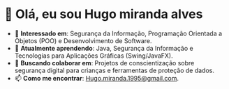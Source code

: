 # 👋 Olá, eu sou Hugo miranda alves  

- 👀 **Interessado em**: Segurança da Informação, Programação Orientada a Objetos (POO) e Desenvolvimento de Software.  
- 🌱 **Atualmente aprendendo**: Java, Segurança da Informação e Tecnologias para Aplicações Gráficas (Swing/JavaFX).  
- 💞️ **Buscando colaborar em**: Projetos de conscientização sobre segurança digital para crianças e ferramentas de proteção de dados.  
- 📫 **Como me encontrar**: Hugo.miranda.1995@gmail.com.  
